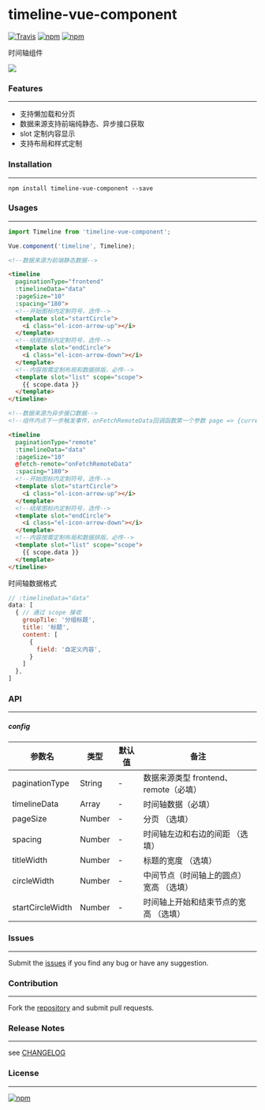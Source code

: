 timeline-vue-component
==========================

[![Travis](https://img.shields.io/travis/ybg555/timeline-vue-component.svg)](https://travis-ci.org/ybg555/timeline-vue-component) [![npm](https://img.shields.io/npm/dm/timeline-vue-component.svg)](https://www.npmjs.com/package/timeline-vue-component) [![npm](https://img.shields.io/npm/v/timeline-vue-component.svg)](https://www.npmjs.com/package/timeline-vue-component)

时间轴组件

![](https://user-images.githubusercontent.com/6490371/38771016-1649e1b4-404e-11e8-9d8f-83e3c2c84fc6.png)

### Features

---

* 支持懒加载和分页
* 数据来源支持前端纯静态、异步接口获取
* slot 定制内容显示
* 支持布局和样式定制


### Installation

---

```shell
npm install timeline-vue-component --save
```


### Usages

---

```js
import Timeline from 'timeline-vue-component';

Vue.component('timeline', Timeline);
```

```html
<!--数据来源为前端静态数据-->

<timeline
  paginationType="frontend"
  :timelineData="data"
  :pageSize="10"
  :spacing="180">
  <!--开始图标内定制符号，选传-->
  <template slot="startCircle">
    <i class="el-icon-arrow-up"></i>
  </template>
  <!--结尾图标内定制符号，选传-->
  <template slot="endCircle">
    <i class="el-icon-arrow-down"></i>
  </template>
  <!--内容按需定制布局和数据排版，必传-->
  <template slot="list" scope="scope">
    {{ scope.data }}
  </template>
</timeline>
```

```html
<!--数据来源为异步接口数据-->
<!--组件内点下一步触发事件，onFetchRemoteData回调函数第一个参数 page => {current,size}，同步父组件分页值-->

<timeline
  paginationType="remote"
  :timelineData="data"
  :pageSize="10"
  @fetch-remote="onFetchRemoteData"
  :spacing="180">
  <!--开始图标内定制符号，选传-->
  <template slot="startCircle">
    <i class="el-icon-arrow-up"></i>
  </template>
  <!--结尾图标内定制符号，选传-->
  <template slot="endCircle">
    <i class="el-icon-arrow-down"></i>
  </template>
  <!--内容按需定制布局和数据排版，必传-->
  <template slot="list" scope="scope">
    {{ scope.data }}
  </template>
</timeline>
```

时间轴数据格式
```js
// :timelineData="data"
data: [
  { // 通过 scope 接收
    groupTile: '分组标题',
    title: '标题',
    content: [
      {
        field: '自定义内容',
      }
    ]
  },
]
```

### API

---

##### config

参数名 | 类型 | 默认值 | 备注
------------ | ------------- | ------------ | ---------
paginationType | String  | - | 数据来源类型 frontend、remote（必填）
timelineData | Array  | - | 时间轴数据（必填）
pageSize | Number  | - | 分页 （选填）
spacing | Number  | - | 时间轴左边和右边的间距 （选填）
titleWidth | Number  | - | 标题的宽度 （选填）
circleWidth | Number  | - | 中间节点（时间轴上的圆点）宽高 （选填）
startCircleWidth | Number  | - | 时间轴上开始和结束节点的宽高 （选填）


### Issues

---

Submit the [issues](https://github.com/ybg555/timeline-vue-component/issues) if you find any bug or have any suggestion.


### Contribution

---

Fork the [repository](https://github.com/ybg555/timeline-vue-component) and submit pull requests.


### Release Notes

---

see [CHANGELOG](https://github.com/ybg555/timeline-vue-component/blob/master/CHANGELOG.md)


### License

---

[![npm](https://img.shields.io/npm/l/timeline-vue-component.svg)]()

